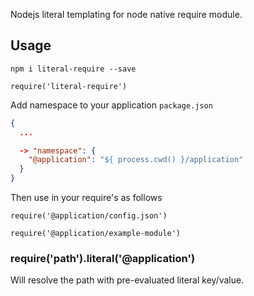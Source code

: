 Nodejs literal templating for node native require module.

## Usage

`npm i literal-require --save`

`require('literal-require')`

Add namespace to your application `package.json`

```json
{
  ...

  -> "namespace": {
    "@application": "${ process.cwd() }/application"
  }
}
```

Then use in your require's as follows

`require('@application/config.json')`

`require('@application/example-module')`

### require('path').literal('@application')

Will resolve the path with pre-evaluated literal key/value.
